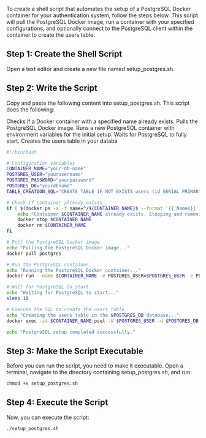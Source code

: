 To create a shell script that automates the setup of a PostgreSQL Docker container for your authentication system, follow the steps below. This script will pull the PostgreSQL Docker image, run a container with your specified configurations, and optionally connect to the PostgreSQL client within the container to create the users table.

## Step 1: Create the Shell Script
Open a text editor and create a new file named setup_postgres.sh.

## Step 2: Write the Script
Copy and paste the following content into setup_postgres.sh. This script does the following:

Checks if a Docker container with a specified name already exists.
Pulls the PostgreSQL Docker image.
Runs a new PostgreSQL container with environment variables for the initial setup.
Waits for PostgreSQL to fully start.
Creates the users table in your databa

```bash
#!/bin/bash

# Configuration variables
CONTAINER_NAME="your-db-name"
POSTGRES_USER="yourusername"
POSTGRES_PASSWORD="yourpassword"
POSTGRES_DB="yourdbname"
TABLE_CREATION_SQL="CREATE TABLE IF NOT EXISTS users (id SERIAL PRIMARY KEY, username VARCHAR(255) UNIQUE NOT NULL, password_hash CHAR(60) NOT NULL);"

# Check if container already exists
if [ $(docker ps -a -f name=^/${CONTAINER_NAME}$ --format '{{.Names}}') == $CONTAINER_NAME ]; then
    echo "Container $CONTAINER_NAME already exists. Stopping and removing it."
    docker stop $CONTAINER_NAME
    docker rm $CONTAINER_NAME
fi

# Pull the PostgreSQL Docker image
echo "Pulling the PostgreSQL Docker image..."
docker pull postgres

# Run the PostgreSQL container
echo "Running the PostgreSQL Docker container..."
docker run --name $CONTAINER_NAME -e POSTGRES_USER=$POSTGRES_USER -e POSTGRES_PASSWORD=$POSTGRES_PASSWORD -e POSTGRES_DB=$POSTGRES_DB -p 5432:5432 -d postgres

# Wait for PostgreSQL to start
echo "Waiting for PostgreSQL to start..."
sleep 10

# Execute the SQL to create the users table
echo "Creating the users table in the $POSTGRES_DB database..."
docker exec -it $CONTAINER_NAME psql -U $POSTGRES_USER -d $POSTGRES_DB -c "$TABLE_CREATION_SQL"

echo "PostgreSQL setup completed successfully."
```
## Step 3: Make the Script Executable
Before you can run the script, you need to make it executable. Open a terminal, navigate to the directory containing setup_postgres.sh, and run:

```bash
chmod +x setup_postgres.sh
```

## Step 4: Execute the Script
Now, you can execute the script:

```bash
./setup_postgres.sh
```